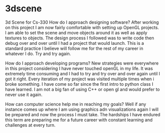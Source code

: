 # 3dscene
3d Scene for Cs-330
How do I approach designing software?
After working on this project I am now fairly comfortable with setting up OpenGL projects. I am able to set the scene and move objects around it as well as apply textures to objects. The design process I followed was to write code then debug over and over until I had a project that would launch. This is a standard practice I believe will follow me for the rest of my career in whatever I do. Try and try again.

How do I approach developing programs?
New strategies were everywhere in this project considering I have never touched openGL in my life. It was extremely time consuming and I had to try and try over and over again until I got it right. Every iteration of my project was visited multiple times when i broke something. I have come so far since the first intro to python class I have learned. I am not a big fan of using C++ or open gl and would prefer to never use it again.

How can computer science help me in reaching my goals?
Well if any instance comes up where I am using graphics adn visualizations again I will be prepared and now the process I must take. The hardships I have endured this term are preparing me for a future career with constant learning and challenges at every turn.

